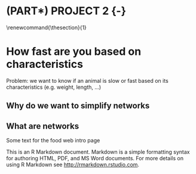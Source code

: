 # (PART\*) PROJECT 2 {-}
\renewcommand{\thesection}{1}

# How fast are you based on characteristics

Problem: we want to know if an animal is slow or fast based on its characteristics (e.g. weight, length, ...)

## Why do we want to simplify networks


## What are networks
Some text for the food web intro page

This is an R Markdown document. Markdown is a simple formatting syntax for authoring HTML, PDF, and MS Word documents. For more details on using R Markdown see <http://rmarkdown.rstudio.com>.
